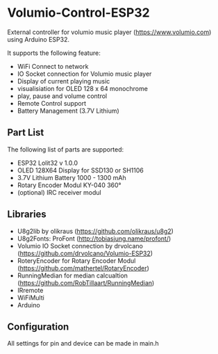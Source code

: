# Volumio-Control-ESP32
External controller for volumio music player (https://www.volumio.com) using Arduino ESP32.

It supports the following feature: 
* WiFi Connect to network
* IO Socket connection for Volumio music player
* Display of current playing music
* visualisiation for OLED 128 x 64 monochrome
* play, pause and volume control 
* Remote Control support
* Battery Management (3.7V Lithium)

## Part List
The following list of parts are supported:
* ESP32 Lolit32 v 1.0.0
* OLED 128X64 Display for SSD130 or SH1106 
* 3.7V Lithium Battery 1000 - 1300 mAh
* Rotary Encoder Modul KY-040 360°
* (optional) IRC receiver modul

## Libraries
* U8g2lib by olikraus (https://github.com/olikraus/u8g2)
* U8g2Fonts: ProFont (http://tobiasjung.name/profont/)
* Volumio IO Socket connection by drvolcano (https://github.com/drvolcano/Volumio-ESP32)
* RoteryEncoder for Rotary Encoder Modul (https://github.com/mathertel/RotaryEncoder) 
* RunningMedian for median calcualtion (https://github.com/RobTillaart/RunningMedian)
* IRremote
* WiFiMulti
* Arduino


## Configuration
All settings for pin and device can be made in main.h 
